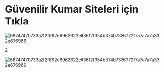 # <font size="6">Güvenilir Kumar Siteleri için Tıkla</font>


![68747470733a2f2f692e6962622e636f2f354b374b7336772f7a7a7a7a332e676966](https://github.com/user-attachments/assets/e8990870-ba01-4d14-a1b0-889787a53659)

2

![68747470733a2f2f692e6962622e636f2f354b374b7336772f7a7a7a7a332e676966](https://google.com)
